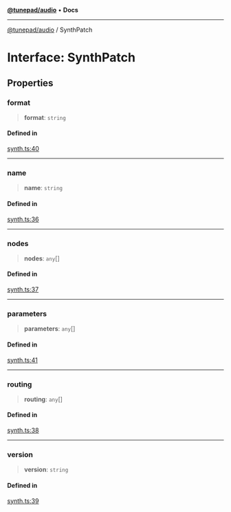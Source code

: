 [**@tunepad/audio**](../README.md) • **Docs**

***

[@tunepad/audio](../globals.md) / SynthPatch

# Interface: SynthPatch

## Properties

### format

> **format**: `string`

#### Defined in

[synth.ts:40](https://github.com/TIDAL-Lab/tunepad_audio/blob/1e1bd16c9c764bdf488b791f76cac7abae0e3b33/src/synth.ts#L40)

***

### name

> **name**: `string`

#### Defined in

[synth.ts:36](https://github.com/TIDAL-Lab/tunepad_audio/blob/1e1bd16c9c764bdf488b791f76cac7abae0e3b33/src/synth.ts#L36)

***

### nodes

> **nodes**: `any`[]

#### Defined in

[synth.ts:37](https://github.com/TIDAL-Lab/tunepad_audio/blob/1e1bd16c9c764bdf488b791f76cac7abae0e3b33/src/synth.ts#L37)

***

### parameters

> **parameters**: `any`[]

#### Defined in

[synth.ts:41](https://github.com/TIDAL-Lab/tunepad_audio/blob/1e1bd16c9c764bdf488b791f76cac7abae0e3b33/src/synth.ts#L41)

***

### routing

> **routing**: `any`[]

#### Defined in

[synth.ts:38](https://github.com/TIDAL-Lab/tunepad_audio/blob/1e1bd16c9c764bdf488b791f76cac7abae0e3b33/src/synth.ts#L38)

***

### version

> **version**: `string`

#### Defined in

[synth.ts:39](https://github.com/TIDAL-Lab/tunepad_audio/blob/1e1bd16c9c764bdf488b791f76cac7abae0e3b33/src/synth.ts#L39)
